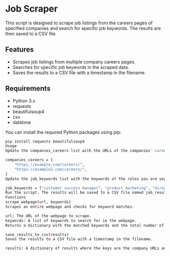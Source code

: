 # Job Scraper

This script is designed to scrape job listings from the careers pages of specified companies and search for specific job keywords. The results are then saved to a CSV file.

## Features

- Scrapes job listings from multiple company careers pages.
- Searches for specific job keywords in the scraped data.
- Saves the results to a CSV file with a timestamp in the filename.

## Requirements

- Python 3.x
- requests
- beautifulsoup4
- csv
- datetime

You can install the required Python packages using pip:

```bash
pip install requests beautifulsoup4
Usage
Update the companies_careers list with the URLs of the companies' careers pages you'd like to scrape.

companies_careers = [
    "https://example.com/careers/",
    "https://example2.com/careers/",
]
Update the job_keywords list with the keywords of the roles you are searching for.

job_keywords = ["customer success manager", "product marketing", "director customer success"]
Run the script. The results will be saved to a CSV file named job_results_YYYY-MM-DD_HH-MM-SS.csv.
Functions
scrape_webpage(url, keywords)
Scrapes an entire webpage and checks for keyword matches.

url: The URL of the webpage to scrape.
keywords: A list of keywords to search for in the webpage.
Returns a dictionary with the matched keywords and the total number of keywords found.

save_results_to_csv(results)
Saves the results to a CSV file with a timestamp in the filename.

results: A dictionary of results where the keys are the company URLs and the values are the job data.
